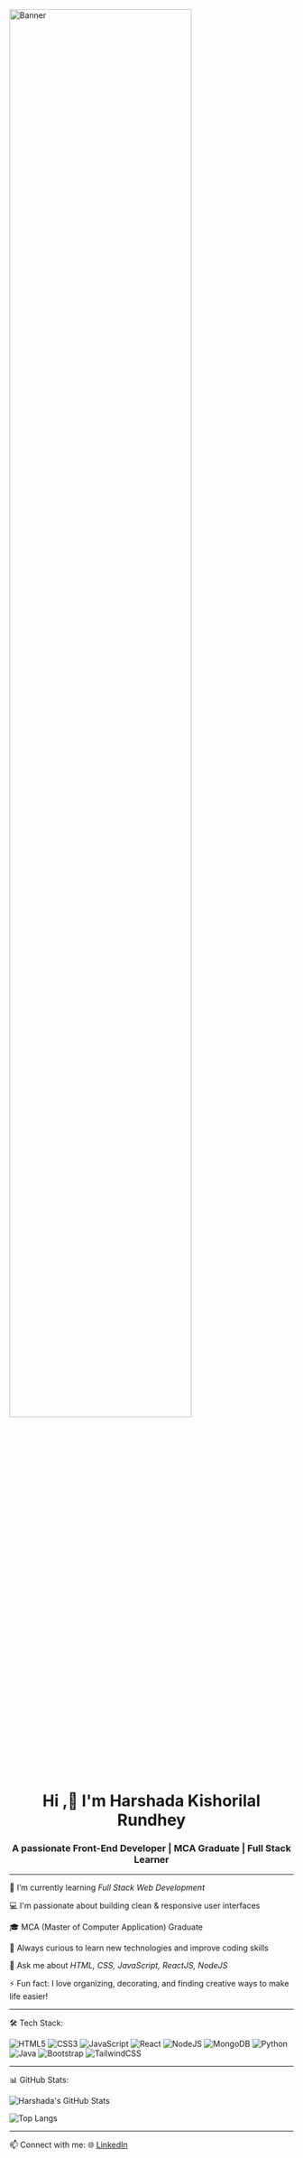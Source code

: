 <img src="https://img.freepik.com/free-vector/laptop-with-program-code-isometric-icon-software-development-programming-applications-dark-neon_39422-971.jpg?semt=ais_items_boosted&w=740" alt="Banner" style="width:80%"/>
<h1 align="center">Hi ,👋 I'm Harshada Kishorilal Rundhey</h1>
<h3 align="center">A passionate Front-End Developer | MCA Graduate | Full Stack Learner</h3>

---

 🌱 I’m currently learning *Full Stack Web Development*

 💻 I'm passionate about building clean & responsive user interfaces

 🎓 MCA (Master of Computer Application) Graduate

 🌟 Always curious to learn new technologies and improve coding skills

 💭 Ask me about *HTML, CSS, JavaScript, ReactJS, NodeJS*

 ⚡ Fun fact: I love organizing, decorating, and finding creative ways to make life easier!

---

🛠️ Tech Stack:

![HTML5](https://img.shields.io/badge/html5-%23E34F26.svg?style=for-the-badge&logo=html5&logoColor=white)
![CSS3](https://img.shields.io/badge/css3-%231572B6.svg?style=for-the-badge&logo=css3&logoColor=white)
![JavaScript](https://img.shields.io/badge/javascript-%23323330.svg?style=for-the-badge&logo=javascript&logoColor=%23F7DF1E)
![React](https://img.shields.io/badge/react-%2320232a.svg?style=for-the-badge&logo=react&logoColor=%2361DAFB)
![NodeJS](https://img.shields.io/badge/node.js-6DA55F?style=for-the-badge&logo=node.js&logoColor=white)
![MongoDB](https://img.shields.io/badge/mongodb-%234ea94b.svg?style=for-the-badge&logo=mongodb&logoColor=white)
![Python](https://img.shields.io/badge/python-3776AB.svg?style=for-the-badge&logo=python&logoColor=white)
![Java](https://img.shields.io/badge/Java-ED8B00?style=for-the-badge&logo=java&logoColor=white)
![Bootstrap](https://img.shields.io/badge/bootstrap-%23563d7c.svg?style=for-the-badge&logo=bootstrap&logoColor=white)
![TailwindCSS](https://img.shields.io/badge/tailwindcss-%2338B2AC.svg?style=for-the-badge&logo=tailwind-css&logoColor=white)


---

📊  GitHub Stats:

![Harshada's GitHub Stats](https://github-readme-stats.vercel.app/api?username=1234harshada&show_icons=true&theme=radical)

![Top Langs](https://github-readme-stats.vercel.app/api/top-langs/?username=1234harshada&layout=compact&theme=radical)

---

📫  Connect with me:
 🌐 [LinkedIn](https://www.linkedin.com/in/harshada-rundhey-285bba285)
















